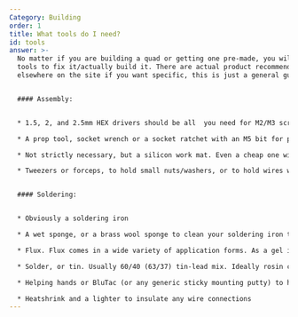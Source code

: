 ```yaml
---
Category: Building
order: 1
title: What tools do I need?
id: tools
answer: >-
  No matter if you are building a quad or getting one pre-made, you will need
  tools to fix it/actually build it. There are actual product recommendations
  elsewhere on the site if you want specific, this is just a general guide:


  #### Assembly:


  * 1.5, 2, and 2.5mm HEX drivers should be all  you need for M2/M3 screws that are most commonly used on most builds

  * A prop tool, socket wrench or a socket ratchet with an M5 bit for prop nuts

  * Not strictly necessary, but a silicon work mat. Even a cheap one will do, goes a long way to protect your work surface and keep track of your tools and screws

  * Tweezers or forceps, to hold small nuts/washers, or to hold wires when soldering. Speaking of...


  #### Soldering:


  * Obviously a soldering iron

  * A wet sponge, or a brass wool sponge to clean your soldering iron tip

  * Flux. Flux comes in a wide variety of application forms. As a gel in a small tub, a paste in a syringe, or liquid in flux pen, to protect the solder joints from oxidizing and make them easier to work

  * Solder, or tin. Usually 60/40 (63/37) tin-lead mix. Ideally rosin core, ~0.8mm thick

  * Helping hands or BluTac (or any generic sticky mounting putty) to hold the wires/PCB in place when soldering

  * Heatshrink and a lighter to insulate any wire connections
---
```

